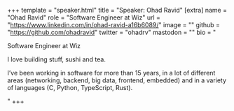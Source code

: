 +++
template = "speaker.html"
title = "Speaker: Ohad Ravid"
[extra]
  name = "Ohad Ravid"
  role = "Software Engineer at Wiz"
  url = "https://www.linkedin.com/in/ohad-ravid-a16b6089/"
  image = ""
  github = "https://github.com/ohadravid"
  twitter = "ohadrv"
  mastodon = ""
  bio = "<p>Software Engineer at Wiz</p><p></p><p>I love building stuff, sushi and tea.</p><p>I’ve been working in software for more than 15 years, in a lot of different areas (networking, backend, big data, frontend, embedded) and in a variety of languages (C, Python, TypeScript, Rust).</p>"
+++
